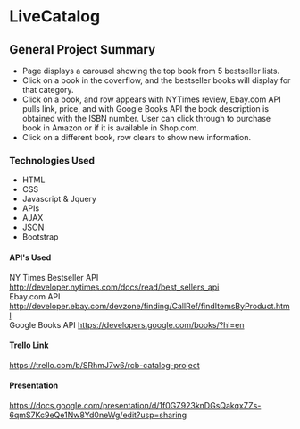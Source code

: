 <h1>LiveCatalog</h1>

<h2>General Project Summary</h2>

<ul>
  <li>Page displays a carousel showing the top book from 5 bestseller lists.</li>
  <li>Click on a book in the coverflow, and the bestseller books will display for that category.</li>
  <li>Click on a book, and row appears with NYTimes review, Ebay.com API pulls link, price, and with Google Books API the book description is obtained with the ISBN number. User can click through to purchase book in Amazon or if it is available in Shop.com.</li>
  <li>Click on a different book, row clears to show new information.</li>
</ul>


<h3>Technologies Used</h3>

<ul>
  <li>HTML</li>
  <li>CSS</li>
  <li>Javascript & Jquery</li>
  <li>APIs</li>
  <li>AJAX</li>
  <li>JSON</li>
  <li>Bootstrap</li>
</ul>

<h4>API's Used</h4>

NY Times Bestseller API <a href="http://developer.nytimes.com/docs/read/best_sellers_api">http://developer.nytimes.com/docs/read/best_sellers_api</a>
<br>Ebay.com API <a href="http://developer.ebay.com/devzone/finding/CallRef/findItemsByProduct.html">http://developer.ebay.com/devzone/finding/CallRef/findItemsByProduct.html</a>
<br>Google Books API <a href="https://developers.google.com/books/?hl=en">https://developers.google.com/books/?hl=en</a>

<h4>Trello Link</h4>

<a href="https://trello.com/b/SRhmJ7w6/rcb-catalog-project" target="_blank">https://trello.com/b/SRhmJ7w6/rcb-catalog-project</a>

<h4>Presentation</h4>
<a href="https://docs.google.com/presentation/d/1f0GZ923knDGsQakqxZZs-6qmS7Kc9eQe1Nw8Yd0neWg/edit?usp=sharing">https://docs.google.com/presentation/d/1f0GZ923knDGsQakqxZZs-6qmS7Kc9eQe1Nw8Yd0neWg/edit?usp=sharing</a>